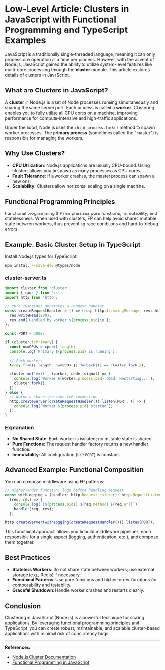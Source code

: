# Low-Level Article: Clusters in JavaScript with Functional Programming and TypeScript Examples

JavaScript is a traditionally single-threaded language, meaning it can only process one operation at a time per process. However, with the advent of Node.js, JavaScript gained the ability to utilize system-level features like multi-core processing through the **cluster** module. This article explores details of clusters in JavaScript.

## What are Clusters in JavaScript?

A **cluster** in Node.js is a set of Node processes running simultaneously and sharing the same server port. Each process is called a **worker**. Clustering enables you to fully utilize all CPU cores on a machine, improving performance for compute-intensive and high-traffic applications.

Under the hood, Node.js uses the `child_process.fork()` method to spawn worker processes. The **primary process** (sometimes called the "master") is responsible for managing the workers.

## Why Use Clusters?

- **CPU Utilization**: Node.js applications are usually CPU-bound. Using clusters allows you to spawn as many processes as CPU cores.
- **Fault Tolerance**: If a worker crashes, the master process can spawn a new one.
- **Scalability**: Clusters allow horizontal scaling on a single machine.

## Functional Programming Principles

Functional programming (FP) emphasizes pure functions, immutability, and statelessness. When used with clusters, FP can help avoid shared mutable state between workers, thus preventing race conditions and hard-to-debug errors.

## Example: Basic Cluster Setup in TypeScript

Install Node.js types for TypeScript:

```bash
npm install --save-dev @types/node
```

### cluster-server.ts

```typescript
import cluster from 'cluster';
import { cpus } from 'os';
import http from 'http';

// Pure function: generates a request handler
const createRequestHandler = () => (req: http.IncomingMessage, res: http.ServerResponse) => {
  res.writeHead(200);
  res.end(`Handled by worker ${process.pid}\n`);
};

const PORT = 3000;

if (cluster.isPrimary) {
  const numCPUs = cpus().length;
  console.log(`Primary ${process.pid} is running`);
  
  // Fork workers
  Array.from({ length: numCPUs }).forEach(() => cluster.fork());

  cluster.on('exit', (worker, code, signal) => {
    console.log(`Worker ${worker.process.pid} died. Restarting...`);
    cluster.fork();
  });
} else {
  // Workers share the same TCP connection
  http.createServer(createRequestHandler()).listen(PORT, () => {
    console.log(`Worker ${process.pid} started`);
  });
}
```

### Explanation

- **No Shared State**: Each worker is isolated; no mutable state is shared.
- **Pure Functions**: The request handler factory returns a new handler function.
- **Immutability**: All configuration (like `PORT`) is constant.

## Advanced Example: Functional Composition

You can compose middleware using FP patterns:

```typescript
// Higher-order function: logs before handling request
const withLogging = (handler: http.RequestListener): http.RequestListener =>
  (req, res) => {
    console.log(`[${process.pid}] ${req.method} ${req.url}`);
    handler(req, res);
  };

http.createServer(withLogging(createRequestHandler())).listen(PORT);
```

This functional approach allows you to build middleware pipelines, each responsible for a single aspect (logging, authentication, etc.), and compose them together.

## Best Practices

- **Stateless Workers**: Do not share state between workers; use external storage (e.g., Redis) if necessary.
- **Functional Patterns**: Use pure functions and higher-order functions for composability and testability.
- **Graceful Shutdown**: Handle worker crashes and restarts cleanly.

## Conclusion

Clustering in JavaScript (Node.js) is a powerful technique for scaling applications. By leveraging functional programming principles and TypeScript, you can create robust, maintainable, and scalable cluster-based applications with minimal risk of concurrency bugs.

---
**References:**
- [Node.js Cluster Documentation](https://nodejs.org/api/cluster.html)
- [Functional Programming in JavaScript](https://www.freecodecamp.org/news/functional-programming-in-js-with-practical-examples/)